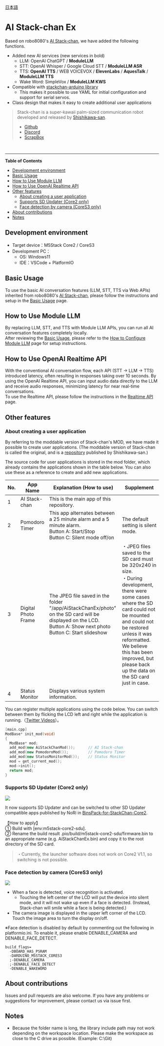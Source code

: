 [日本語](README.md)

# AI Stack-chan Ex
Based on robo8080's [AI Stack-chan](https://github.com/robo8080/AI_StackChan2), we have added the following functions.  
- Added new AI services (new services in bold)
  - LLM: OpenAI ChatGPT / **ModuleLLM**
  - STT: OpenAI Whisper / Google Cloud STT / **ModuleLLM ASR**
  - TTS: **OpenAI TTS** / WEB VOICEVOX / **ElevenLabs** / **AquesTalk** / **ModuleLLM TTS**
  - Wake Word: SimpleVox / **ModuleLLM KWS**
- Compatible with [stackchan-arduino library](https://github.com/mongonta0716/stackchan-arduino)
  - This makes it possible to use YAML for initial configuration and support for serial servos.
- Class design that makes it easy to create additional user applications


> Stack-chan is a super-kawaii palm-sized communication robot developed and released by [Shishikawa-san](https://x.com/stack_chan).
>- [Github](https://github.com/stack-chan/stack-chan)
>- [Discord](https://discord.com/channels/1095725099925110847/1097878659966173225)
>- [ScrapBox](https://scrapbox.io/stack-chan/)

<br>

---
**Table of Contents**
- [Development environment](#development-environment)
- [Basic Usage](#basic-usage)
- [How to Use Module LLM](#how-to-use-module-llm)
- [How to Use OpenAI Realtime API](#how-to-use-openai-realtime-api)
- [Other features](#other-features)
  - [About creating a user application](#about-creating-a-user-application)
  - [Supports SD Updater (Core2 only)](#supports-sd-updater-core2-only)
  - [Face detection by camera (CoreS3 only)](#face-detection-by-camera-cores3-only)
- [About contributions](#about-contributions)
- [Notes](#notes)


## Development environment
- Target device：M5Stack Core2 / CoreS3
- Development PC：
  - OS: Windows11 
  - IDE：VSCode + PlatformIO


## Basic Usage
To use the basic AI conversation features (LLM, STT, TTS via Web APIs) inherited from robo8080's [AI Stack-chan](https://github.com/robo8080/AI_StackChan2), please follow the instructions and setup in the [Basic Usage](doc/basic_usage_en.md) page.

## How to Use Module LLM
By replacing LLM, STT, and TTS with Module LLM APIs, you can run all AI conversation features completely locally.  
After reviewing the [Basic Usage](doc/basic_usage_en.md), please refer to the [How to Configure Module LLM](doc/module_llm_en.md) page for setup instructions.

## How to Use OpenAI Realtime API
With the conventional AI conversation flow, each API (STT → LLM → TTS) introduced latency, often resulting in responses taking over 10 seconds. By using the OpenAI Realtime API, you can input audio data directly to the LLM and receive audio responses, minimizing latency for near real-time conversations.  
To use the Realtime API, please follow the instructions in the [Realtime API](doc/realtime_api_en.md) page.


## Other features
### About creating a user application
By referring to the moddable version of Stack-chan's MOD, we have made it possible to create user applications. (The moddable version of Stack-chan is called the original, and is a [repository](https://github.com/stack-chan/stack-chan) published by Shishikawa-san.)

The source code for user applications is stored in the mod folder, which already contains the applications shown in the table below.
You can also use these as a reference to create and add new applications.

| No. | App Name | Explanation (How to use) | Supplement |
| --- | --- | --- | --- |
| 1 | AI Stack-chan | This is the main app of this repository. | |
| 2 | Pomodoro Timer | This app alternates between a 25 minute alarm and a 5 minute alarm.<br>Button A: Start/Stop<br>Button C: Silent mode off/on | The default setting is silent mode.|
| 3 | Digital Photo Frame | The JPEG file saved in the folder "/app/AiStackChanEx/photo" on the SD card will be displayed on the LCD.<br>Button A: Show next photo <br>Button C: Start slideshow | ・JPEG files saved to the SD card must be 320x240 in size.<br>・During development, there were some cases where the SD card could not be mounted and could not be restored unless it was reformatted. We believe this has been improved, but please back up the data on the SD card just in case.|
| 4 | Status Monitor | Displays various system information.| |

You can register multiple applications using the code below. You can switch between them by flicking the LCD left and right while the application is running.（[Twitter Videos](https://x.com/motoh_tw/status/1841867660746789052)）。

```c++
[main.cpp]
ModBase* init_mod(void)
{
  ModBase* mod;
  add_mod(new AiStackChanMod());      // AI Stack-chan
  add_mod(new PomodoroMod());         // Pomodoro Timer
  add_mod(new StatusMonitorMod());    // Status Monitor
  mod = get_current_mod();
  mod->init();
  return mod;
}
```

### Supports SD Updater (Core2 only)
![](images/sd_updater.jpg)

It now supports SD Updater and can be switched to other SD Updater compatible apps published by NoRi in [BinsPack-for-StackChan-Core2](https://github.com/NoRi-230401/BinsPack-for-StackChan-Core2).

【How to apply】  
① Build with [env:m5stack-core2-sdu].  
② Rename the build result .pio/build/m5stack-core2-sdu/firmware.bin to an appropriate name (e.g. AiStackChanEx.bin) and copy it to the root directory of the SD card.

> ・Currently, the launcher software does not work on Core2 V1.1, so switching is not possible.



### Face detection by camera (CoreS3 only)
![](images/face_detect.jpg)

- When a face is detected, voice recognition is activated.
  - Touching the left center of the LCD will put the device into silent mode, and it will not wake up even if a face is detected. (Instead, Stack-chan will smile while a face is being detected.)
- The camera image is displayed in the upper left corner of the LCD. Touch the image area to turn the display on/off.

※Face detection is disabled by default by commenting out the following in platformio.ini. To enable it, please enable DENABLE_CAMERA and DENABLE_FACE_DETECT.
```
build_flags=
  -DBOARD_HAS_PSRAM
  -DARDUINO_M5STACK_CORES3
  ;-DENABLE_CAMERA
  ;-DENABLE_FACE_DETECT
  -DENABLE_WAKEWORD
```

## About contributions
Issues and pull requests are also welcome. If you have any problems or suggestions for improvement, please contact us via issue first.

## Notes
- Because the folder name is long, the library include path may not work depending on the workspace location. Please make the workspace as close to the C drive as possible. (Example: C:\Git)
